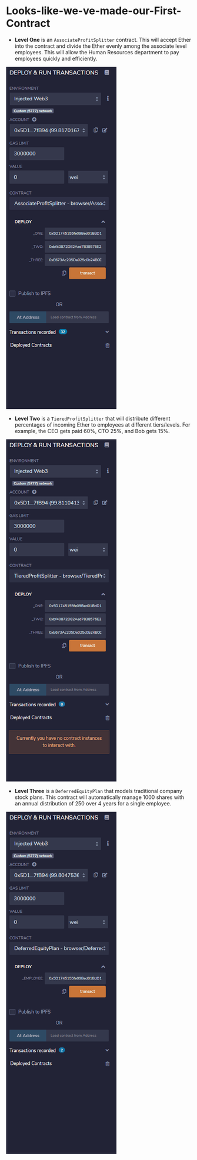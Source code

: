 # Looks-like-we-ve-made-our-First-Contract

* **Level One** is an `AssociateProfitSplitter` contract. This will accept Ether into the contract and divide the Ether evenly among the associate level employees. This will allow the Human Resources department to pay employees quickly and efficiently.

![AssociateProfitSplitter](AssociateProfitSplitter.gif)

* **Level Two** is a `TieredProfitSplitter` that will distribute different percentages of incoming Ether to employees at different tiers/levels. For example, the CEO gets paid 60%, CTO 25%, and Bob gets 15%.

![TieredProfitSplitter](TieredProfitSplitter.gif)

* **Level Three** is a `DeferredEquityPlan` that models traditional company stock plans. This contract will automatically manage 1000 shares with an annual distribution of 250 over 4 years for a single employee.

![DeferredEquityPlan](DeferredEquityPlan.gif)
